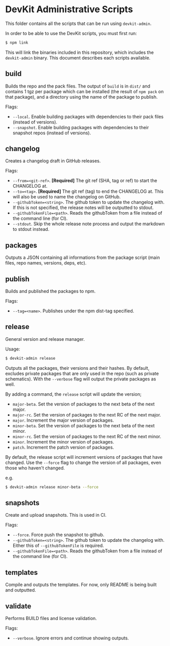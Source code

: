 # DevKit Administrative Scripts

This folder contains all the scripts that can be run using `devkit-admin`.

In order to be able to use the DevKit scripts, you must first run:

```bash
$ npm link
```

This will link the binaries included in this repository, which includes the `devkit-admin` binary. This document
describes each scripts available.

## build

Builds the repo and the pack files. The output of `build` is in `dist/` and contains 1 tgz per package which can be
installed (the result of `npm pack` on that package), and a directory using the name of the package to publish.

Flags:

- `--local`. Enable building packages with dependencies to their pack files (instead of versions).
- `--snapshot`. Enable building packages with dependencies to their snapshot repos (instead of versions).

## changelog

Creates a changelog draft in GitHub releases.

Flags:

- `--from=<git-ref>`. **[Required]** The git ref (SHA, tag or ref) to start the CHANGELOG at.
- `--to=<tag>`. **[Required]** The git ref (tag) to end the CHANGELOG at. This will also be used to name the changelog
  on GitHub.
- `--githubToken=<string>`. The github token to update the changelog with. If this is not specified, the release notes
  will be outputted to stdout.
- `--githubTokenFile=<path>`. Reads the githubToken from a file instead of the command line (for CI).
- `--stdout`. Skip the whole release note process and output the markdown to stdout instead.

## packages

Outputs a JSON containing all informations from the package script (main files, repo names, versions, deps, etc).

## publish

Builds and published the packages to npm.

Flags:

- `--tag=<name>`. Publishes under the npm dist-tag specified.

## release

General version and release manager.

Usage:

```bash
$ devkit-admin release
```

Outputs all the packages, their versions and their hashes. By default, excludes private packages that are only used in
the repo (such as private schematics). With the `--verbose` flag will output the private packages as well.

By adding a command, the `release` script will update the version;

- `major-beta`. Set the version of packages to the next beta of the next major.
- `major-rc`. Set the version of packages to the next RC of the next major.
- `major`. Increment the major version of packages.
- `minor-beta`. Set the version of packages to the next beta of the next minor.
- `minor-rc`. Set the version of packages to the next RC of the next minor.
- `minor`. Increment the minor version of packages.
- `patch`. Increment the patch version of packages.

By default, the release script will increment versions of packages that have changed. Use the `--force` flag to change
the version of all packages, even those who haven't changed.

e.g.

```bash
$ devkit-admin release minor-beta --force
```

## snapshots

Create and upload snapshots. This is used in CI.

Flags:

- `--force`. Force push the snapshot to github.
- `--githubToken=<string>`. The github token to update the changelog with. Either this of `--githubTokenFile` is
  required.
- `--githubTokenFile=<path>`. Reads the githubToken from a file instead of the command line (for CI).

## templates

Compile and outputs the templates. For now, only README is being built and outputted.

## validate

Performs BUILD files and license validation.

Flags:

- `--verbose`. Ignore errors and continue showing outputs.

